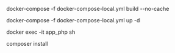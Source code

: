 <p>docker-compose -f docker-compose-local.yml build --no-cache</p>


docker-compose -f docker-compose-local.yml up -d


docker exec -it app_php sh


composer install
